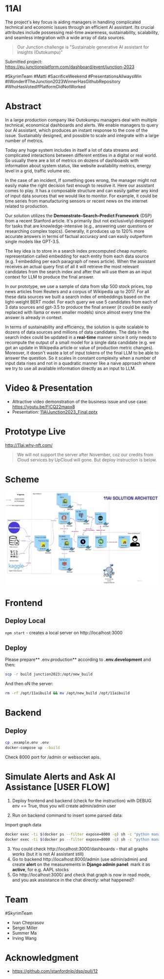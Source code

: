 # 11AI
The project's key focus is aiding managers in handling complicated technical and economic issues through an efficient AI assistant. Its crucial attributes include possessing real-time awareness, sustainability, scalability, and seamless integration with a wide array of data sources.

> Our Junction challenge is "Sustainable generative AI assistant for insights (Outokumpu)"

Submitted project: https://eu.junctionplatform.com/dashboard/event/junction-2023

#SkyrimTeam 
#Matti 
#SacrificeWeekend 
#PresentationsAllwaysWin 
#IWonderIfTheJunction2023WinnerHasGithubRepository 
#WhoHasVotedIfPlatformDidNotWorked

# Abstract
In a large production company like Outokumpu managers deal with multiple technical, economical dashboards and alerts. We enable managers to query our AI assistant, which produces an instant response to the core of the issue. Sustainably designed, and possible to scale and integrate with a large number of metrics.

Today any huge system includes in itself a lot of data streams and complicated interactions between different entities in a digital or real world. So usually there are a lot of metrics on dozens of dashboards with information about system status, like website availability metrics, energy level in a grid, traffic volume etc.

In the case of an incident, If something goes wrong, the manager might not easily make the right decision fast enough to resolve it. Here our assistant comes to play. It has a composable structure and can easily gather any kind of input data sources that we would like to monitor. For example, it could be time series from manufacturing sensors or recent news on the internet related to production.

Our solution utilizes the **Demonstrate–Search–Predict Framework** (DSP) from a recent Stanford article. It's primarily (but not exclusively) designed for tasks that are knowledge-intensive (e.g., answering user questions or researching complex topics). Generally, it produces up to 120% more accurate answers in terms of factual accuracy and can easily outperform single models like GPT-3.5.

The key idea is to store in a search index precomputed cheap numeric representation called embedding for each entity from each data source (e.g. 1 embedding per each paragraph of news article). When the assistant receives an actual query first of all it will retrieve the most relevant candidates from the search index and after that will use them as an input context for LLM to produce the final answer.

In our prototype, we use a sample of data from s&p 500 stock prices, top news articles from Reuters and a corpus of Wikipedia up to 2017. For all these data sources we built a search index of embeddings based on the light-weight BERT model. For each query we use 5 candidates from each of 3 data sources and gpt-3.5 to produce the final answer (it could be easily replaced with llama or even smaller models) since almost every time the answer is already in context.

In terms of sustainability and efficiency, the solution is quite scalable to dozens of data sources and millions of data candidates. The data in the search index could be updated in a **real-time** manner since it only needs to recompute the output of a small model for a single data candidate (e.g. we got an update in Wikipedia article or value of production metric changes). Moreover, it doesn't waste a lot of input tokens of the final LLM to be able to answer the question. So it scales in constant complexity when a number of input data rises and not in a quadratic manner like a naive approach where we try to use all available information directly as an input to LLM.

# Video & Presentation
- Attractive video demonstration of the business issue and use case: https://youtu.be/FlCQ22mapx8
- Presentation: [11AIJunction2023_Final.pptx](docs/11AIJunction2023_Final.pptx)

# Prototype Live
http://11ai.why-nft.com/

> We will not support the server after November, coz our credits from Cloud services by UpCloud will gone. But deploy instruction is below.

# Scheme
![scheme](docs/Solution.png)

# Frontend
## Deploy Local
`npm start` - creates a local server on http://localhost:3000


## Deploy
Please prepare** .env.production** according to **.env.development** and then:

```bash
scp -r build junction2023:/opt/new_build
```

And then oN the server:
```bash
rm -rf /opt/11aibuild && mv /opt/new_build /opt/11aibuild
```

# Backend
## Deploy

```bash
cp .example.env .env
docker-compose up --build
```

Check 8000 port for /admin or websocket apis.

# Simulate Alerts and Ask AI Assistance [USER FLOW]
1. Deploy frontend and backend (check for the instruction) with DEBUG env == True, thus you will create admin/admin user

2. Run on backend command to insert some parsed data:

Import graph data 
```bash
docker exec -ti $(docker ps --filter expose=8000 -q) sh -c "python manage.py import_json_data"
docker exec -ti $(docker ps --filter expose=8000 -q) sh -c "python manage.py create_disabled_alerts"
```

3. You could check http://localhost:3000/dashboards - that all graphs works (but it is not AI assistant still)
4. Go to backend http://localhost:8000/admin (use admin/admin) and create **alert** on the measurements in **Django admin panel**: mark it as **active**, for e.g. AAPL stocks
5. Go http://localhost:3000/ and check that graph is now in read mode, and you ask assistance in the chat directly: what happened?

# Team
#SkyrimTeam

- Ivan Cheprasov
- Sergei Miller
- Summer Ma
- Irving Wang

# Acknowledgment
- https://github.com/stanfordnlp/dsp/pull/12
